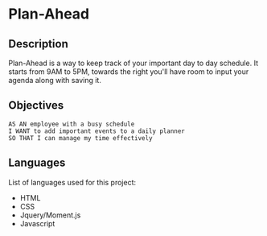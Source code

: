 # Plan-Ahead

## Description 

Plan-Ahead is a way to keep track of your important day to day schedule. It starts from 9AM to 5PM, towards the right you'll have room to input your agenda along with saving it.

## Objectives 
```
AS AN employee with a busy schedule
I WANT to add important events to a daily planner
SO THAT I can manage my time effectively
```

## Languages 

List of languages used for this project:
- HTML
- CSS 
- Jquery/Moment.js
- Javascript 

